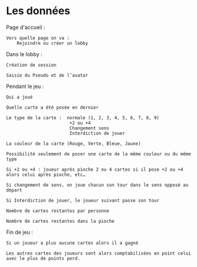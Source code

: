 # Les données


Page d'accueil : 

    Vers quelle page on va :
        Rejoindre ou créer un lobby


    

Dans le lobby :

    Création de session

    Saisie du Pseudo et de l’avatar




Pendant le jeu :

    Qui a joué

    Quelle carte a été posée en dernier

    Le type de la carte :  normale (1, 2, 3, 4, 5, 6, 7, 8, 9)
                            +2 ou +4
                            Changement sens
                            Interdiction de jouer

    La couleur de la carte (Rouge, Verte, Bleue, Jaune)

    Possibilité seulement de poser une carte de la même couleur ou du même type

    Si +2 ou +4 : joueur après pioche 2 ou 4 cartes si il pose +2 ou +4 alors celui après pioche, etc…

    Si changement de sens, on joue chacun son tour dans le sens opposé au départ

    Si Interdiction de jouer, le joueur suivant passe son tour

    Nombre de cartes restantes par personne

    Nombre de cartes restantes dans la pioche




Fin de jeu :

    Si un joueur a plus aucune cartes alors il a gagné

    Les autres cartes des joueurs sont alors comptabilisées en point celui avec le plus de points perd. 
